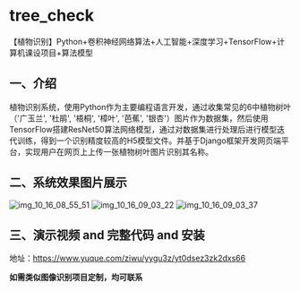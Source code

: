 # tree_check
【植物识别】Python+卷积神经网络算法+人工智能+深度学习+TensorFlow+计算机课设项目+算法模型

## 一、介绍
植物识别系统，使用Python作为主要编程语言开发，通过收集常见的6中植物树叶（'广玉兰', '杜鹃', '梧桐', '樟叶', '芭蕉', '银杏'）图片作为数据集，然后使用TensorFlow搭建ResNet50算法网络模型，通过对数据集进行处理后进行模型迭代训练，得到一个识别精度较高的H5模型文件。并基于Django框架开发网页端平台，实现用户在网页上上传一张植物树叶图片识别其名称。

## 二、系统效果图片展示
![img_10_16_08_55_51](https://github.com/user-attachments/assets/53268acd-708f-4ac6-adda-0d519b7225d3)
![img_10_16_09_03_22](https://github.com/user-attachments/assets/612c558a-97f9-4cba-971c-60797478a0f5)
![img_10_16_09_03_37](https://github.com/user-attachments/assets/5146d6de-12b7-4ee0-b7ec-80a67d6c55f1)

## 三、演示视频 and 完整代码 and 安装
地址：https://www.yuque.com/ziwu/yygu3z/yt0dsez3zk2dxs66

**如需类似图像识别项目定制，均可联系**
